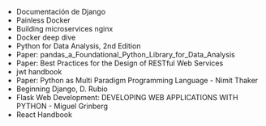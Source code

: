 - Documentación de Django
- Painless Docker
- Building microservices nginx
- Docker deep dive
- Python for Data Analysis, 2nd Edition
- Paper: pandas_a_Foundational_Python_Library_for_Data_Analysis
- Paper: Best Practices for the Design of RESTful Web Services
- jwt handbook
- Paper: Python as Multi Paradigm Programming Language - Nimit Thaker
- Beginning Django, D. Rubio
- Flask Web Development: DEVELOPING WEB APPLICATIONS WITH PYTHON - Miguel Grinberg
- React Handbook
